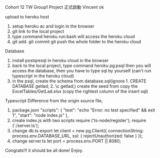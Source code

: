 Cohort 12 TW Group1 Project
正式啟動
Vincent ok



upload to heroku host
1. setup heroku ac and login in the browser
2. git link to the local project 
3. type command
    heroku run:bash 
   will access the heroku cloud
4. git add. git commit git push the whole folder to the heroku cloud 


Database
1. install postqresql in heroku cloud in the browser
2. back to the local project, type command
    heroku pg:psql
   then you will access the database, then you have to type sql by yourself 
   (can't run typescript in the heroku cloud)
3. in the psql, 
    create the schema from database.sql(ignore 1. CREATE DATABASE getlad; 2. \c getlad;) 
    create the seed from copy the ExcelTables/GetLad.xlsx (copy the rightest column of the insert sql)

Typescript
Difference from the origin source file,
1. package.json
     "scripts": {
    "test": "echo \"Error: no test specified\" && exit 1",
    "start": "node index.js"
  },
2. create index.js with two scripts
    require ('ts-node/register');
    require ('./server.ts');
3. change db.ts 
    export let client = new pg.Client({
  connectionString: process.env.DATABASE_URL,
  ssl:  {
    rejectUnauthorized: false
  }
    });
4. change server.ts
    let port = process.env.PORT || 8080;

Congrats!!! it should be all done! Enjoy.
